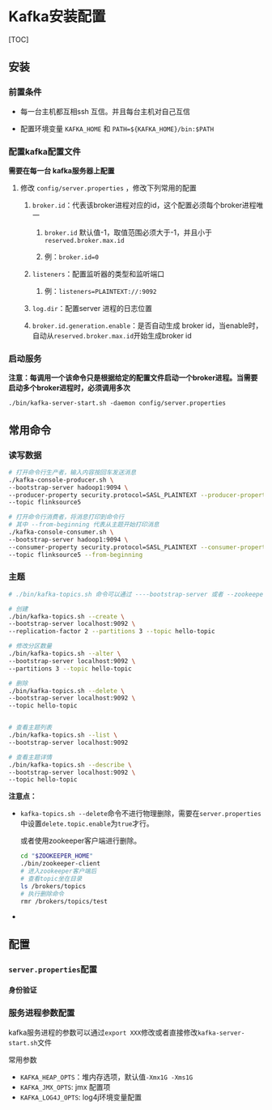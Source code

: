 # Kafka安装配置

[TOC]

## 安装

### 前置条件

- 每一台主机都互相ssh 互信。并且每台主机对自己互信

- 配置环境变量 `KAFKA_HOME` 和 `PATH=${KAFKA_HOME}/bin:$PATH`

### 配置kafka配置文件

**需要在每一台 kafka服务器上配置**

1. 修改 `config/server.properties` ，修改下列常用的配置
   
   1. `broker.id`：代表该broker进程对应的id，这个配置必须每个broker进程唯一
      
      1. `broker.id` 默认值-1，取值范围必须大于-1，并且小于`reserved.broker.max.id`
      
      2. 例：`broker.id=0`
   
   2. `listeners`：配置监听器的类型和监听端口
      
      1. 例：`listeners=PLAINTEXT://:9092`
   
   3. `log.dir`：配置server 进程的日志位置
   
   4. `broker.id.generation.enable`：是否自动生成 broker id，当enable时，自动从`reserved.broker.max.id`开始生成broker id

### 启动服务

**注意：每调用一个该命令只是根据给定的配置文件启动一个broker进程。当需要启动多个broker进程时，必须调用多次**

```shell
./bin/kafka-server-start.sh -daemon config/server.properties
```

## 常用命令

### 读写数据

```bash
# 打开命令行生产者，输入内容按回车发送消息
./kafka-console-producer.sh \
--bootstrap-server hadoop1:9094 \
--producer-property security.protocol=SASL_PLAINTEXT --producer-property sasl.mechanism=SCRAM-SHA-512 \
--topic flinksource5 

# 打开命令行消费者，将消息打印到命令行
# 其中 --from-beginning 代表从主题开始打印消息
./kafka-console-consumer.sh \
--bootstrap-server hadoop1:9094 \
--consumer-property security.protocol=SASL_PLAINTEXT --consumer-property sasl.mechanism=SCRAM-SHA-512 \
--topic flinksource5 --from-beginning
```

### 主题

```bash
# ./bin/kafka-topics.sh 命令可以通过 ----bootstrap-server 或者 --zookeeper 指定需要操作的kafka集群

# 创建
./bin/kafka-topics.sh --create \
--bootstrap-server localhost:9092 \
--replication-factor 2 --partitions 3 --topic hello-topic

# 修改分区数量
./bin/kafka-topics.sh --alter \
--bootstrap-server localhost:9092 \
--partitions 3 --topic hello-topic

# 删除
./bin/kafka-topics.sh --delete \
--bootstrap-server localhost:9092 \
--topic hello-topic


# 查看主题列表
./bin/kafka-topics.sh --list \
--bootstrap-server localhost:9092 

# 查看主题详情
./bin/kafka-topics.sh --describe \
--bootstrap-server localhost:9092 \
--topic hello-topic
```

**注意点：**

- `kafka-topics.sh --delete`命令不进行物理删除，需要在`server.properties`中设置`delete.topic.enable`为`true`才行。

  或者使用zookeeper客户端进行删除。

  ```bash
  cd "$ZOOKEEPER_HOME" 
  ./bin/zookeeper-client 
  # 进入zookeeper客户端后
  # 查看topic坐在目录
  ls /brokers/topics
  # 执行删除命令 
  rmr /brokers/topics/test
  ```

- 



## 配置

### `server.properties`配置

#### 身份验证

### 服务进程参数配置

kafka服务进程的参数可以通过`export XXX`修改或者直接修改`kafka-server-start.sh`文件

常用参数

- `KAFKA_HEAP_OPTS`：堆内存选项，默认值`-Xmx1G -Xms1G`
- `KAFKA_JMX_OPTS`: jmx 配置项
- `KAFKA_LOG4J_OPTS`: log4j环境变量配置
